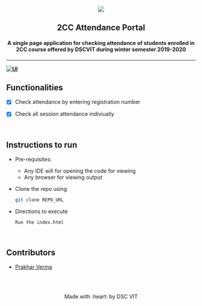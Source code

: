 <p align="center">
	<img src="https://user-images.githubusercontent.com/30529572/72455010-fb38d400-37e7-11ea-9c1e-8cdeb5f5906e.png" />
	<h2 align="center"> 2CC Attendance Portal </h2>
	<h4 align="center">A single page application for checking attendance of students enrolled in 2CC course offered by DSCVIT during winter semester 2019-2020<h4>
</p>

---
  [![UI ](https://img.shields.io/badge/User%20Interface-Link%20to%20UI-orange?style=flat-square&logo=appveyor)](https://2cc.dscvit.com/)


## Functionalities
- [x]  Check attendance by entering registration number
- [x]  Check all session attendance indiviually


<br>


## Instructions to run

* Pre-requisites:
	- Any IDE will for opening the code for viewing 
	-  Any browser for viewing output

* Clone the repo using  
	```bash
	git clone REPO_URL
	```

* Directions to execute 
	```
	Run the index.html
	```

<br>

## Contributors

* [Prakhar Verma](https://github.com/prakhar0912)



<br>
<br>

<p align="center">
	Made with :heart: by DSC VIT
</p>

